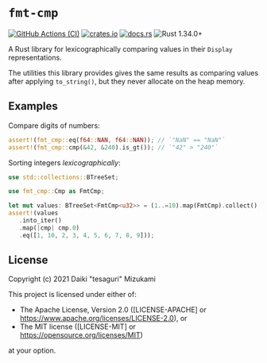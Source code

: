 # `fmt-cmp`

[![GitHub Actions (CI)](https://github.com/tesaguri/fmt-cmp/workflows/CI/badge.svg)](https://github.com/tesaguri/fmt-cmp/actions)
[![crates.io](https://img.shields.io/crates/v/fmt-cmp.svg)](https://crates.io/crates/fmt-cmp)
[![docs.rs](https://docs.rs/fmt-cmp/badge.svg)](https://docs.rs/fmt-cmp/)
![Rust 1.34.0+](https://img.shields.io/badge/rust-1.34.0%2B-blue.svg)

A Rust library for lexicographically comparing values in their `Display`
representations.

The utilities this library provides gives the same results as comparing values
after applying `to_string()`, but they never allocate on the heap memory.

<!-- TODO: Overview -->

## Examples

Compare digits of numbers:

```rust
assert!(fmt_cmp::eq(f64::NAN, f64::NAN)); // `"NaN" == "NaN"`
assert!(fmt_cmp::cmp(&42, &240).is_gt()); // `"42" > "240"`
```

Sorting integers _lexicographically_:

```rust
use std::collections::BTreeSet;

use fmt_cmp::Cmp as FmtCmp;

let mut values: BTreeSet<FmtCmp<u32>> = (1..=10).map(FmtCmp).collect();
assert!(values
   .into_iter()
   .map(|cmp| cmp.0)
   .eq([1, 10, 2, 3, 4, 5, 6, 7, 8, 9]));
```

## License

Copyright (c) 2021 Daiki "tesaguri" Mizukami

This project is licensed under either of:

- The Apache License, Version 2.0 ([LICENSE-APACHE] or <https://www.apache.org/licenses/LICENSE-2.0>), or
- The MIT license ([LICENSE-MIT] or <https://opensource.org/licenses/MIT>)

at your option.
